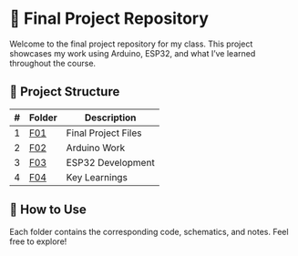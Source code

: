 # 🔧 Final Project Repository

Welcome to the final project repository for my class. This project showcases my work using Arduino, ESP32, and what I’ve learned throughout the course.

## 📁 Project Structure

| #   | Folder | Description            |
|-----|--------|------------------------|
| 1   | [F01](F01/) | Final Project Files |
| 2   | [F02](F02/) | Arduino Work        |
| 3   | [F03](F03/) | ESP32 Development   |
| 4   | [F04](F04/) | Key Learnings       |

## 🚀 How to Use

Each folder contains the corresponding code, schematics, and notes. Feel free to explore!


